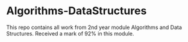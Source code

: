 # Algorithms-DataStructures
This repo contains all work from 2nd year module Algorithms and Data Structures. Received a mark of 92% in this module.
